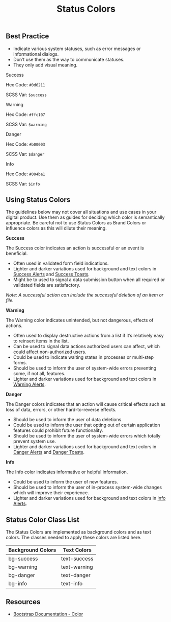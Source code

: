 ﻿---
title: Status Colors
summary: Pelican uses Status Colors to inform users about what is going on with the system.
tags: color
layout: page-guide
eleventyNavigation:
  key: Status Colors
  parent: Foundation
  order: 2
  excerpt: Pelican uses Status Colors to inform users about what is going on with the system.
  img: /img/illustrations/illus-status-colors.svg
---

## Best Practice

- Indicate various system statuses, such as error messages or informational dialogs. 
- Don’t use them as the way to communicate statuses.
- They only add visual meaning.

<div class="row mb-5">
  <div class="col-md-6 col-xl-3">
    <div class="card border-0">
      <div class="bg-success rounded-top pd-color-block"></div>
      <div class="card-body">
        <p class="mb-0 fw-bold">Success</p>
        <p class="mb-0">Hex Code: <code>#0d6211</code></p>
        <p class="mb-0">SCSS Var: <code>$success</code></p>
      </div>
    </div>
  </div>
  <div class="col-md-6 col-xl-3">
    <div class="card border-0">
      <div class="bg-warning rounded-top pd-color-block"></div>
      <div class="card-body">
        <p class="mb-0 fw-bold">Warning</p>
        <p class="mb-0">Hex Code: <code>#ffc107</code></p>
        <p class="mb-0">SCSS Var: <code>$warning</code></p>
      </div>
    </div>
  </div>
  <div class="col-md-6 col-xl-3">
    <div class="card border-0">
      <div class="bg-danger rounded-top pd-color-block"></div>
      <div class="card-body">
        <p class="mb-0 fw-bold">Danger</p>
        <p class="mb-0">Hex Code: <code>#b00003</code></p>
        <p class="mb-0">SCSS Var: <code>$danger</code></p>
      </div>
    </div>
  </div>
  <div class="col-md-6 col-xl-3">
    <div class="card border-0">
      <div class="bg-info rounded-top pd-color-block"></div>
      <div class="card-body">
        <p class="mb-0 fw-bold">Info</p>
        <p class="mb-0">Hex Code: <code>#004ba1</code></p>
        <p class="mb-0">SCSS Var: <code>$info</code></p>
      </div>
    </div>
  </div>
</div>

## Using Status Colors

The guidelines below may not cover all situations and use cases in your digital product. Use them as guides for deciding which color is semantically appropriate. Be careful not to use Status Colors as Brand Colors or influence colors as this will dilute their meaning.

**Success**

The Success color indicates an action is successful or an event is beneficial.

- Often used in validated form field indications.
- Lighter and darker variations used for background and text colors in [Success Alerts](/components/alerts/) and [Success Toasts](/components/toasts/).
- Might be to used to signal a data submission button when all required or validated fields are satisfactory.

_Note: A successful action can include the successful deletion of an item or file._

**Warning**

The Warning color indicates unintended, but not dangerous, effects of actions.

- Often used to display destructive actions from a list if it’s relatively easy to reinsert items in the list.
- Can be used to signal data actions authorized users can affect, which could affect non-authorized users.
- Could be used to indicate waiting states in processes or multi-step forms.
- Should be used to inform the user of system-wide errors preventing some, if not all, features.
- Lighter and darker variations used for background and text colors in [Warning Alerts](/components/alerts/).

**Danger**

The Danger colors indicates that an action will cause critical effects such as loss of data, errors, or other hard-to-reverse effects.

- Should be used to inform the user of data deletions.
- Could be used to inform the user that opting out of certain application features could prohibit future functionality.
- Should be used to inform the user of system-wide errors which totally prevent system use.
- Lighter and darker variations used for background and text colors in [Danger Alerts](/components/alerts/) and [Danger Toasts](/components/toasts/).

**Info**

The Info color indicates informative or helpful information.

- Could be used to inform the user of new features.
- Should be used to inform the user of in-process system-wide changes which will improve their experience.
- Lighter and darker variations used for background and text colors in [Info Alerts](/components/alerts/).

## Status Color Class List

The Status Colors are implemented as background colors and as text colors. The classes needed to apply these colors are listed here.

<div class="table-wrapper">
  <table class="table table-striped mb-5">
    <thead>
      <tr>
        <th>Background Colors</th>
        <th>Text Colors</th>
      </tr>
    </thead>
    <tbody>
      <tr>
        <td><span class="h5"><span class="badge badge-success">bg-success</span></span></td>
        <td><span class="h5"><span class="badge bg-transparent text-success">text-success</span></span></td>
      </tr>
      <tr>
        <td><span class="h5"><span class="badge badge-warning">bg-warning</span></span></td>
        <td><span class="h5"><span class="badge bg-transparent text-warning">text-warning</span></span></td>
      </tr>
      <tr>
        <td><span class="h5"><span class="badge badge-danger">bg-danger</span></span></td>
        <td><span class="h5"><span class="badge bg-transparent text-danger">text-danger</span></span></td>
      </tr>
      <tr>
        <td><span class="h5"><span class="badge badge-info">bg-info</span></span></td>
        <td><span class="h5"><span class="badge bg-transparent text-info">text-info</span></span></td>
      </tr>                 
    </tbody>
  </table>
</div>

## Resources

* <a href="{% include 'links/color.njk' %}" target="_blank">Bootstrap Documentation - Color</a>
